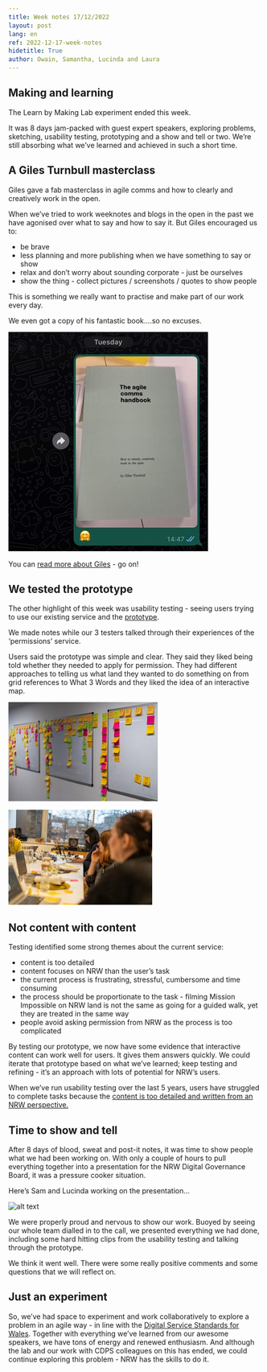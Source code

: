 ```yaml
---
title: Week notes 17/12/2022
layout: post
lang: en
ref: 2022-12-17-week-notes
hidetitle: True
author: Owain, Samantha, Lucinda and Laura
---
```


## Making and learning

The Learn by Making Lab experiment ended this week. 

It was 8 days jam-packed with guest expert speakers, exploring problems, sketching, usability testing, prototyping and a show and tell or two. We’re still absorbing what we’ve learned and achieved in such a short time.

## A Giles Turnbull masterclass

Giles gave a fab masterclass in agile comms and how to clearly and creatively work in the open.

When we’ve tried to work weeknotes and blogs in the open in the past we have agonised over what to say and how to say it. But Giles encouraged us to:

* be brave
* less planning and more publishing when we have something to say or show
* relax and don’t worry about sounding corporate - just be ourselves
* show the thing - collect pictures / screenshots / quotes to show people

This is something we really want to practise and make part of our work every day. 

We even got a copy of his fantastic book….so no excuses.

![alt text](https://github.com/nrw-lab/nrw-lab.github.io/blob/0252594b93f1d464cc9eba62479cb8c084a854fe/images/giles%20book.jpg?raw=true)

You can [read more about Giles](https://gilest.org/) - go on!

## We tested the prototype

The other highlight of this week was usability testing - seeing users trying to use our existing service and the [prototype](https://permissions-prototype.onrender.com/).

We made notes while our 3 testers talked through their experiences of the ‘permissions’ service.

Users said the prototype was simple and clear. They said they liked being told whether they needed to apply for permission. They had different approaches to telling us what land they wanted to do something on from grid references to What 3 Words and they liked the idea of an interactive map.

![alt text](https://github.com/nrw-lab/nrw-lab.github.io/blob/78d74d7d5a37d74ab216d4e090a343cce23a73fd/images/post%20its.jpg?raw=true)

![alt text](https://github.com/nrw-lab/nrw-lab.github.io/blob/78d74d7d5a37d74ab216d4e090a343cce23a73fd/images/lab%20working.jpg?raw=true)

## Not content with content

Testing identified some strong themes about the current service:

* content is too detailed
* content focuses on NRW than the user’s task
* the current process is frustrating, stressful, cumbersome and time consuming
* the process should be proportionate to the task - filming Mission Impossible on NRW land is not the same as going for a guided walk, yet they are treated in the same way
* people avoid asking permission from NRW as the process is too complicated

By testing our prototype, we now have some evidence that interactive content can work well for users. It gives them answers quickly. We could iterate that prototype based on what we’ve learned; keep testing and refining - it’s an approach with lots of potential for NRW’s users.

When we’ve run usability testing over the last 5 years, users have struggled to complete tasks because the [content is too detailed and written from an NRW perspective.](https://digitalpublicservices.gov.wales/waste-not-content-needs-on-a-hazardous-disposals-service/)

## Time to show and tell

After 8 days of blood, sweat and post-it notes, it was time to show people what we had been working on. With only a couple of hours to pull everything together into a presentation for the NRW Digital Governance Board, it was a pressure cooker situation.

Here’s Sam and Lucinda working on the presentation...

![alt text]((https://github.com/nrw-lab/nrw-lab.github.io/blob/affab53f60de8a2881a3fd8a6330abe0529ce7be/images/Sam-Lucinda.jpg)?raw=true)

We were properly proud and nervous to show our work. Buoyed by seeing our whole team dialled in to the call, we presented everything we had done, including some hard hitting clips from the usability testing and talking through the prototype.  

We think it went well. There were some really positive comments and some questions that we will reflect on.

## Just an experiment

So, we’ve had space to experiment and work collaboratively to explore a problem in an agile way - in line with the [Digital Service Standards for Wales](https://digitalpublicservices.gov.wales/resources/digital-service-standards/). Together with everything we’ve learned from our awesome speakers, we have tons of energy and renewed enthusiasm. And although the lab and our work with CDPS colleagues on this has ended, we could continue exploring this problem - NRW has the skills to do it.
